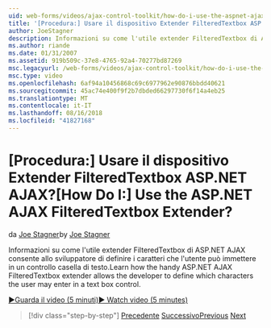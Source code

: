 ```yaml
---
uid: web-forms/videos/ajax-control-toolkit/how-do-i-use-the-aspnet-ajax-filteredtextbox-extender
title: '[Procedura:] Usare il dispositivo Extender FilteredTextbox ASP.NET AJAX? | Microsoft Docs'
author: JoeStagner
description: Informazioni su come l'utile extender FilteredTextbox di ASP.NET AJAX consente allo sviluppatore di definire i caratteri che l'utente può immettere in un controllo casella di testo.
ms.author: riande
ms.date: 01/31/2007
ms.assetid: 919b509c-37e8-4765-92a4-70277bd87269
msc.legacyurl: /web-forms/videos/ajax-control-toolkit/how-do-i-use-the-aspnet-ajax-filteredtextbox-extender
msc.type: video
ms.openlocfilehash: 6af94a10456868c69c6977962e90876bbdd40621
ms.sourcegitcommit: 45ac74e400f9f2b7dbded66297730f6f14a4eb25
ms.translationtype: MT
ms.contentlocale: it-IT
ms.lasthandoff: 08/16/2018
ms.locfileid: "41827168"
---
```

<a name="how-do-i-use-the-aspnet-ajax-filteredtextbox-extender"></a><span data-ttu-id="57af0-104">[Procedura:] Usare il dispositivo Extender FilteredTextbox ASP.NET AJAX?</span><span class="sxs-lookup"><span data-stu-id="57af0-104">[How Do I:] Use the ASP.NET AJAX FilteredTextbox Extender?</span></span>
====================
<span data-ttu-id="57af0-105">da [Joe Stagner](https://github.com/JoeStagner)</span><span class="sxs-lookup"><span data-stu-id="57af0-105">by [Joe Stagner](https://github.com/JoeStagner)</span></span>

<span data-ttu-id="57af0-106">Informazioni su come l'utile extender FilteredTextbox di ASP.NET AJAX consente allo sviluppatore di definire i caratteri che l'utente può immettere in un controllo casella di testo.</span><span class="sxs-lookup"><span data-stu-id="57af0-106">Learn how the handy ASP.NET AJAX FilteredTextbox extender allows the developer to define which characters the user may enter in a text box control.</span></span>

[<span data-ttu-id="57af0-107">&#9654;Guarda il video (5 minuti)</span><span class="sxs-lookup"><span data-stu-id="57af0-107">&#9654; Watch video (5 minutes)</span></span>](https://channel9.msdn.com/Blogs/ASP-NET-Site-Videos/how-do-i-use-the-aspnet-ajax-filteredtextbox-extender)

> [!div class="step-by-step"]
> <span data-ttu-id="57af0-108">[Precedente](how-do-i-use-the-aspnet-ajax-dynamicpopulate-extender.md)
> [Successivo](how-do-i-use-the-aspnet-ajax-hovermenu-extender.md)</span><span class="sxs-lookup"><span data-stu-id="57af0-108">[Previous](how-do-i-use-the-aspnet-ajax-dynamicpopulate-extender.md)
[Next](how-do-i-use-the-aspnet-ajax-hovermenu-extender.md)</span></span>
